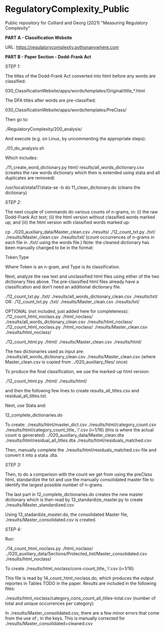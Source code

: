# RegulatoryComplexity_Public
Public repository for Colliard and Georg (2021) "Measuring Regulatory Complexity"


**PART A - Classification Website**

URL: https://regulatorycomplexity.pythonanywhere.com


**PART B - Paper Section - Dodd-Frank Act**

*STEP 1:*

The titles of the Dodd-Frank Act converted into html before any words are classified:

030_ClassificationWebsite/apps/words/templates/Original/title_*.html


The DFA titles after words are pre-classified:

030_ClassificationWebsite/apps/words/templates/PreClass/


Then go to:

./RegulatoryComplexity/200_analysis/

And execute (e.g. on Linux, by uncommenting the appropriate steps):

./01_do_analysis.sh

Which includes:

./11_create_word_dictionary.py html/
	results/all_words_dictionary.csv
(creates the raw words dictionary which then is extended using stata and all duplicates are removed)

/usr/local/stata17/stata-se -b do 11_clean_dictionary.do
(cleans the dictionary)

*STEP 2:*

The next couple of commands do various counts of n-grams, in: (i) the raw Dodd-Frank Act text; (ii) the html version without classified words marked up; and (iii) the html version with classified words marked up:


cp ../020_auxiliary_data/Master_clean.csv ./results/
./12_count_txt.py ./txt/ ./results/Master_clean.csv ./results/txt/
(count occurrences of n-grams in each file in ./txt/ using the words file.)
Note: the cleaned dictionary has been manually changed to be in the format:

Token;Type

Where Token is an n-gram, and Type is its classification.

Next, analyze the raw text and unclassified html files using either of the two dictionary files above. The pre-classified html files already have a classification and don’t need an additional dictionary file.

./12_count_txt.py ./txt/ ./results/all_words_dictionary_clean.csv
./results/txt/
OR:
./12_count_txt.py ./txt/ ./results/Master_clean.csv
./results/txt/


OPTIONAL (not included, just added here for completeness):
./12_count_html_noclass.py ./html_noclass/
./results/all_words_dictionary_clean.csv
./results/html_noclass/
./12_count_html_noclass.py ./html_noclass/
./results/Master_clean.csv ./results/html_noclass/

./12_count_html.py ./html/ ./results/Master_clean.csv
./results/html/

The two dictionaries used as input are: ./results/all_words_dictionary_clean.csv
./results/Master_clean.csv
(where Master_clean.csv is copied from ../020_auxiliary_files/ once)

To produce the final classification, we use the marked-up html version:


./12_count_html.py ./html/ ./results/html/

and then the following few lines to create results_all_titles.csv and
residual_all_titles.txt.

Next, use Stata and:

12_complete_dictionaries.do

To create:
./results/html/master_dict.csv ./results/html/category_count.csv
./results/html/category_count_title_`i'.csv (i=1/16)
(this is where the actual count is generated)
../020_auxiliary_data/Master_clean.dta
./results/html/residual_all_titles.dta
./results/html/residuals_matched.csv

Then, manually complete the ./results/html/residuals_matched.csv file and convert it into a stata .dta.

*STEP 3:*

Then, to do a comparison with the count we get from using the preClass html, standardize the txt and use the manually consolidated master file to identify the largest possible number of n-grams.

The last part in 12_complete_dictionaries.do creates the new master dictionary which is then read by 13_standardize_master.py to create ./results/Master_standardized.csv

Using 13_stadardize_master.do, the consolidated Master file, ./results/Master_consolidated.csv is created.


*STEP 4:*

Run:

./14_count_html_noclass.py ./html_noclass/
../020_auxiliary_data/Sections/Protected_list/Master_consolidated.csv
./results/html_noclass/

To create ./results/html_noclass/cons-count_title_`i’.csv (i=1/16)

This file is read by 14_count_html_noclass.do, which produces the output reportes in Tables TODO in the paper. Results are included in the following files:

./results/html_noclass/category_cons_count_all_titles-total.csv
(number of total and unique occurrences per category)


In ./results/Master_consolidated.csv, there are a few minor errors that come from the use of ; in the keys. This is manually corrected for ./results/Master_consolidated+cleaned.csv
